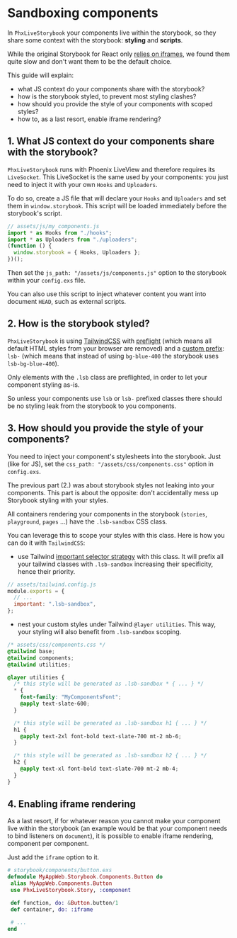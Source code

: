 # Sandboxing components

In `PhxLiveStorybook` your components live within the storybook, so they share
some context with the storybook: **styling** and **scripts**.

While the original Storybook for React only [relies on iframes](https://storybook.js.org/docs/react/configure/story-rendering),
we found them quite slow and don't want them to be the default choice.

This guide will explain:

- what JS context do your components share with the storybook?
- how is the storybook styled, to prevent most styling clashes?
- how should you provide the style of your components with scoped styles?
- how to, as a last resort, enable iframe rendering?

## 1. What JS context do your components share with the storybook?

`PhxLiveStorybook` runs with Phoenix LiveView and therefore requires its `LiveSocket`.
This LiveSocket is the same used by your components: you just need to inject it with your
own `Hooks` and `Uploaders`.

To do so, create a JS file that will declare your `Hooks` and `Uploaders` and set them in
`window.storybook`. This script will be loaded immediately before the storybook's script.

```javascript
// assets/js/my_components.js
import * as Hooks from "./hooks";
import * as Uploaders from "./uploaders";
(function () {
  window.storybook = { Hooks, Uploaders };
})();
```

Then set the `js_path: "/assets/js/components.js"` option to the storybook within your `config.exs`
file.

You can also use this script to inject whatever content you want into document `HEAD`, such as
external scripts.

## 2. How is the storybook styled?

`PhxLiveStorybook` is using [TailwindCSS](https://tailwindcss.com) with
[preflight](https://tailwindcss.com/docs/preflight) (which means all default HTML styles from your
browser are removed) and a [custom prefix](https://tailwindcss.com/docs/configuration#prefix):
`lsb-` (which means that instead of using `bg-blue-400` the storybook uses `lsb-bg-blue-400`).

Only elements with the `.lsb` class are preflighted, in order to let your component styling as-is.

So unless your components use `lsb` or `lsb-` prefixed classes there should be no styling leak from
the storybook to you components.

## 3. How should you provide the style of your components?

You need to inject your component's stylesheets into the storybook. Just (like for JS), set the
`css_path: "/assets/css/components.css"` option in `config.exs`.

The previous part (2.) was about storybook styles not leaking into your components. This part is
about the opposite: don't accidentally mess up Storybook styling with your styles.

All containers rendering your components in the storybook (`stories`, `playground`, `pages` ...)
have the `.lsb-sandbox` CSS class.

You can leverage this to scope your styles with this class. Here is how you can do it with `TailwindCSS`:

- use Tailwind [important selector strategy](https://tailwindcss.com/docs/configuration#selector-strategy)
  with this class. It will prefix all your tailwind classes with `.lsb-sandbox` increasing their
  specificity, hence their priority.

```javascript
// assets/tailwind.config.js
module.exports = {
  // ...
  important: ".lsb-sandbox",
};
```

- nest your custom styles under Tailwind `@layer utilities`. This way, your styling will also
  benefit from `.lsb-sandbox` scoping.

```css
/* assets/css/components.css */
@tailwind base;
@tailwind components;
@tailwind utilities;

@layer utilities {
  /* this style will be generated as .lsb-sandbox * { ... } */
  * {
    font-family: "MyComponentsFont";
    @apply text-slate-600;
  }

  /* this style will be generated as .lsb-sandbox h1 { ... } */
  h1 {
    @apply text-2xl font-bold text-slate-700 mt-2 mb-6;
  }

  /* this style will be generated as .lsb-sandbox h2 { ... } */
  h2 {
    @apply text-xl font-bold text-slate-700 mt-2 mb-4;
  }
}
```

## 4. Enabling iframe rendering

As a last resort, if for whatever reason you cannot make your component live within the storybook
(an example would be that your component needs to bind listeners on `document`), it is possible to
enable iframe rendering, component per component.

Just add the `iframe` option to it.

```elixir
# storybook/components/button.exs
defmodule MyAppWeb.Storybook.Components.Button do
 alias MyAppWeb.Components.Button
 use PhxLiveStorybook.Story, :component

 def function, do: &Button.button/1
 def container, do: :iframe

 # ...
end
```
